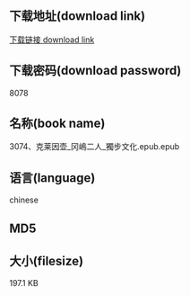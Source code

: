 ## 下载地址(download link)
[下载链接 download link](https://voluble-croquembouche-d321dc.netlify.app/?s=3074%E3%80%81%E5%85%8B%E8%8E%B1%E5%9B%A0%E5%A3%B6_%E5%86%88%E5%B6%8B%E4%BA%8C%E4%BA%BA_%E7%8D%A8%E6%AD%A5%E6%96%87%E5%8C%96.epub)

## 下载密码(download password)
8078

## 名称(book name)
3074、克莱因壶_冈嶋二人_獨步文化.epub.epub

## 语言(language)
chinese

## MD5


## 大小(filesize)
197.1 KB
